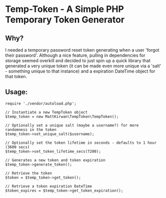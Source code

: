 Temp-Token - A Simple PHP Temporary Token Generator
===================================================

Why?
----

I needed a temporary password reset token generating when a user 'forgot their password'.
Although a nice feature, pulling in dependencies for storage seemed overkill and decided
to just spin up a quick library that generated a very unique token (it can be made even more unique
via a 'salt' - something unique to that instance) and a expiration DateTime object for that token.

Usage:
--------

    require './vendor/autoload.php';

    // Instantiate a new TempToken object
    $temp_token = new MattKirwan\TempToken\TempToken();

	// Optionally set a unique salt (maybe a username?) for more randomness in the token
	$temp_token->set_unique_salt($username);

	// Optionally set the token lifetime in seconds - defaults to 1 hour (3600 secs)
	$temp_token->set_token_lifetime_secs(7200);

	// Generates a new token and token expiration
	$temp_token->generate_token();

	// Retrieve the token
	$token = $temp_token->get_token();

	// Retrieve a token expiration DateTime
	$token_expires = $temp_token->get_token_expiration();